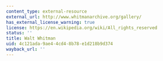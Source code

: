 ```yaml
---
content_type: external-resource
external_url: http://www.whitmanarchive.org/gallery/
has_external_license_warning: true
license: https://en.wikipedia.org/wiki/All_rights_reserved
status: ''
title: Walt Whitman
uid: 4c121ada-9ae4-4cd4-8b78-e1d218b9d374
wayback_url: ''
---
```

